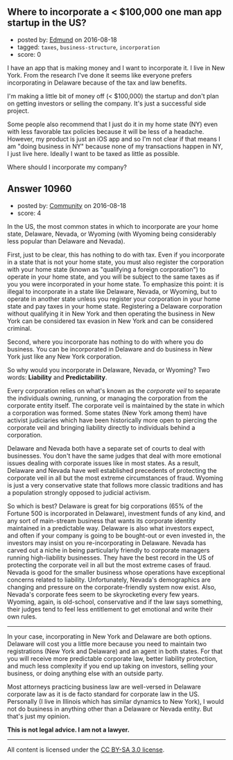 ## Where to incorporate a < $100,000 one man app startup in the US?

- posted by: [Edmund](https://stackexchange.com/users/1693376/edmund) on 2016-08-18
- tagged: `taxes`, `business-structure`, `incorporation`
- score: 0

I have an app that is making money and I want to incorporate it. I live in New York. From the research I've done it seems like everyone prefers incorporating in Delaware because of the tax and law benefits.

I'm making a little bit of money off (< $100,000) the startup and don't plan on getting investors or selling the company. It's just a successful side project.

Some people also recommend that I just do it in my home state (NY) even with less favorable tax policies because it will be less of a headache. However, my product is just an iOS app and so I'm not clear if that means I am "doing business in NY" because none of my transactions happen in NY, I just live here. Ideally I want to be taxed as little as possible.

Where should I incorporate my company?


## Answer 10960

- posted by: [Community](https://stackexchange.com/users/-1/community) on 2016-08-18
- score: 4

In the US, the most common states in which to incorporate are your home state, Delaware, Nevada, or Wyoming (with Wyoming being considerably less popular than Delaware and Nevada).

First, just to be clear, this has nothing to do with tax. Even if you incorporate in a state that is not your home state, you must also register the corporation with your home state (known as "qualifying a foreign corporation") to operate in your home state, and you will be subject to the same taxes as if you you were incorporated in your home state. To emphasize this point: it is illegal to incorporate in a state like Delaware, Nevada, or Wyoming, but to operate in another state unless you register your corporation in your home state and pay taxes in your home state. Registering a Delaware corporation without qualifying it in New York and then operating the business in New York can be considered tax evasion in New York and can be considered criminal.

Second, where you incorporate has nothing to do with where you do business. You can be incorporated in Delaware and do business in New York just like any New York corporation.

So why would you incorporate in Delaware, Nevada, or Wyoming? Two words: **Liability** and **Predictability**.

Every corporation relies on what's known as the _corporate veil_ to separate the individuals owning, running, or managing the corporation from the corporate entity itself. The corporate veil is maintained by the state in which a corporation was formed. Some states (New York among them) have activist judiciaries which have been historically more open to piercing the corporate veil and bringing liability directly to individuals behind a corporation.

Delaware and Nevada both have a separate set of courts to deal with businesses. You don't have the same judges that deal with more emotional issues dealing with corporate issues like in most states. As a result, Delaware and Nevada have well established precedents of protecting the corporate veil in all but the most extreme circumstances of fraud. Wyoming is just a very conservative state that follows more classic traditions and has a population strongly opposed to judicial activism.

So which is best? Delaware is great for big corporations (65% of the Fortune 500 is incorporated in Delaware), investment funds of any kind, and any sort of main-stream business that wants its corporate identity maintained in a predictable way. Delaware is also what investors expect, and often if your company is going to be bought-out or even invested in, the investors may insist on you re-incorporating in Delaware. Nevada has carved out a niche in being particularly friendly to corporate managers running high-liability businesses. They have the best record in the US of protecting the corporate veil in all but the most extreme cases of fraud. Nevada is good for the smaller business whose operations have exceptional concerns related to liability. Unfortunately, Nevada's demographics are changing and pressure on the corporate-friendly system now exist. Also, Nevada's corporate fees seem to be skyrocketing every few years. Wyoming, again, is old-school, conservative and if the law says something, their judges tend to feel less entitlement to get emotional and write their own rules.

---

In your case, incorporating in New York and Delaware are both options. Delaware will cost you a little more because you need to maintain two registrations (New  York and Delaware) and an agent in both states. For that you will receive more predictable corporate law, better liability protection, and much less complexity if you end up taking on investors, selling your business, or doing anything else with an outside party.

Most attorneys practicing business law are well-versed in Delaware corporate law as it is de facto standard for corporate law in the US. Personally (I live in Illinois which has similar dynamics to New York), I would not do business in anything other than a Delaware or Nevada entity. But that's just my opinion.

**This is not legal advice. I am not a lawyer.**



---

All content is licensed under the [CC BY-SA 3.0 license](https://creativecommons.org/licenses/by-sa/3.0/).
